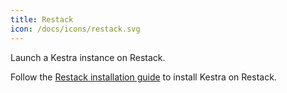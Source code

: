 ```yaml
---
title: Restack
icon: /docs/icons/restack.svg
---
```


Launch a Kestra instance on Restack.

Follow the [Restack installation guide](../10.administrator-guide/02.deployment/04.restack.md) to install Kestra on Restack.
